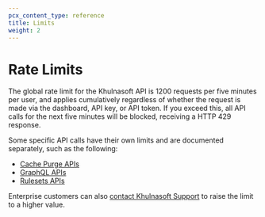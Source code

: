 ```yaml
---
pcx_content_type: reference
title: Limits
weight: 2
---
```


# Rate Limits

The global rate limit for the Khulnasoft API is 1200 requests per five minutes per user, and applies cumulatively regardless of whether the request is made via the dashboard, API key, or API token. If you exceed this, all API calls for the next five minutes will be blocked, receiving a HTTP 429 response.

Some specific API calls have their own limits and are documented separately, such as the following:

- [Cache Purge APIs](/api/operations/zone-purge)
- [GraphQL APIs](/analytics/graphql-api/limits/)
- [Rulesets APIs](/ruleset-engine/rulesets-api/#limits)

Enterprise customers can also [contact Khulnasoft Support](/support/troubleshooting/general-troubleshooting/contacting-cloudflare-support/) to raise the limit to a higher value.
